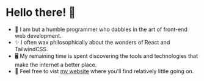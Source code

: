 # Hello there! 🚀

- 🧙 I am but a humble programmer who dabbles in the art of front-end web development.
- ✨ I often wax philosophically about the wonders of React and TailwindCSS.
- 🖥️ My remaining time is spent discovering the tools and technologies that make the internet a better place.
- 🏡 Feel free to vist [my website](https://sizwe.vercel.app/) where you'll find relatively little going on.

<!--
**seezmash/seezmash** is a ✨ _special_ ✨ repository because its `README.md` (this file) appears on your GitHub profile.

Here are some ideas to get you started:

- 🔭 I’m currently working on ...
- 🌱 I’m currently learning ...
- 👯 I’m looking to collaborate on ...
- 🤔 I’m looking for help with ...
- 💬 Ask me about ...
- 📫 How to reach me: ...
- 😄 Pronouns: ...
- ⚡ Fun fact: ...
-->
